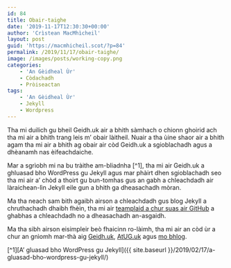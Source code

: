 ```yaml
---
id: 84
title: Obair-taighe
date: '2019-11-17T12:30:30+00:00'
author: 'Crìstean MacMhìcheil'
layout: post
guid: 'https://macmhicheil.scot/?p=84'
permalink: /2019/11/17/obair-taighe/
image: /images/posts/working-copy.png
categories:
    - 'An Gèidheal Ùr'
    - Còdachadh
    - Pròiseactan
tags:
    - 'An Gèidheal Ùr'
    - Jekyll
    - Wordpress
---
```


Tha mi duilich gu bheil Geidh.uk air a bhith sàmhach o chionn ghoirid ach tha mi air a bhith trang leis m’ obair làitheil. Nuair a tha ùine shaor air a bhith agam tha mi air a bhith ag obair air còd Geidh.uk a sgioblachadh agus a dhèanamh nas èifeachdaiche.

Mar a sgrìobh mi na bu tràithe am-bliadnha [^1], tha mi air Geidh.uk a ghluasad bho WordPress gu Jekyll agus mar phàirt dhen sgioblachadh seo tha mi air a’ chòd a thoirt gu bun-tomhas gus an gabh a chleachdadh air làraichean-lìn Jekyll eile gun a bhith ga dheasachadh mòran.

Ma tha neach sam bith agaibh airson a chleachdadh gus blog Jekyll a chruthachadh dhaibh fhèin, tha mi air [teamplaid a chur suas air GitHub](https://github.com/MacMhicheil/Simple-Jekyll-Blog-Theme) a ghabhas a chleachdadh no a dheasachadh an-asgaidh.

Ma tha sibh airson eisimpleir beò fhaicinn ro-làimh, tha mi air an còd ùr a chur an gnìomh mar-thà aig [Geidh.uk](https://geidh.uk/), [AtUG.uk](https://atug.uk/) agus [mo bhlog](https://macmhicheil.uk/blog/).

[^1][A’ gluasad bho WordPress gu Jekyll\]({{ site.baseurl }}/2019/02/17/a-gluasad-bho-wordpress-gu-jekyll/)
